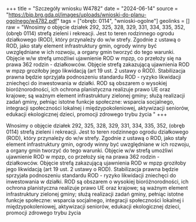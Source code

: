 +++
title = "Szczegóły wniosku W4782"
date = "2024-06-14"
source = "https://bip.brg.gda.pl/images/uploads/wnioski-do-planu-ogolnego/w4782.pdf"
tags = ["obręb: 0114", "wnioski-ogolne"]
geolinks = []
raw = "Wnosimy o objęcie działek 292, 325, 328, 329, 331, 334, 335, 352, (obręb 0114) strefą zieleni i rekreacji. Jest to teren rodzinnego ogrodu działkowego (ROD), który przynależy do w/w strefy. Zgodnie z ustawą o ROD, jako stały element infrastruktury gmin, ogrody winny być uwzględniane w ich rozwoju, a organy gmin tworzyć do tego warunki. Objęcie w/w strefą umożliwi ujawnienie ROD w mpzp, co przełoży się na prawa 362 rodzin - działkowców. Objęcie strefą zakazującą ujawnienia ROD w mpzp groziłoby jego likwidacją (art 19 ust. 2 ustawy o ROD). Stabilizacja prawna będzie sprzyjała podnoszeniu standardu ROD - ryzyko likwidacji zniechęci do inwestowania w działki. ROD są obszarem o wysokiej bioróżnorodności, ich ochrona planistyczna realizuje prawo UE oraz krajowe; są ważnym element infrastruktury zielonej gminy; służą realizacji zadań gminy, pełniąc istotne funkcje społeczne: wsparcia socjalnego, integracji społeczności lokalnej i międzypokoleniowej, aktywizacji seniorów, edukacji ekologicznej dzieci, promocji zdrowego trybu życia "
+++

Wnosimy o objęcie działek 292, 325, 328, 329, 331, 334, 335, 352, (obręb 0114) strefą zieleni i
rekreacji. Jest to teren rodzinnego ogrodu działkowego (ROD), który przynależy do w/w strefy. Zgodnie z
ustawą o ROD, jako stały element infrastruktury gmin, ogrody winny być uwzględniane w ich rozwoju, a organy
gmin tworzyć do tego warunki. Objęcie w/w strefą umożliwi ujawnienie ROD w mpzp, co przełoży się na prawa
362 rodzin - działkowców. Objęcie strefą zakazującą ujawnienia ROD w mpzp groziłoby jego likwidacją (art
19 ust. 2 ustawy o ROD). Stabilizacja prawna będzie sprzyjała podnoszeniu standardu ROD - ryzyko likwidacji
zniechęci do inwestowania w działki. ROD są obszarem o wysokiej bioróżnorodności, ich ochrona planistyczna
realizuje prawo UE oraz krajowe; są ważnym element infrastruktury zielonej gminy; służą realizacji zadań
gminy, pełniąc istotne funkcje społeczne: wsparcia socjalnego, integracji społeczności lokalnej i
międzypokoleniowej, aktywizacji seniorów, edukacji ekologicznej dzieci, promocji zdrowego trybu życia



